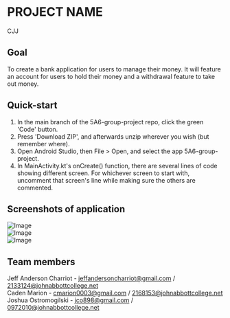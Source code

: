 # PROJECT NAME
CJJ
## Goal
To create a bank application for users to manage their money. It will feature an account for users to hold their money and a withdrawal feature to take out money.
## Quick-start
1) In the main branch of the 5A6-group-project repo, click the green 'Code' button.
2) Press 'Download ZIP', and afterwards unzip wherever you wish (but remember where).
3) Open Android Studio, then File > Open, and select the app 5A6-group-project.
4) In MainActivity.kt's onCreate() function, there are several lines of code showing different screen. For whichever screen to start with, uncomment that screen's line while making sure the others are commented.
## Screenshots of application
![Image](https://i.ibb.co/fXsRZdY/Capture.png)<br>
![Image](https://i.ibb.co/NTk4gC5/Screenshot-20231013-222517.png)<br>
![Image](https://i.ibb.co/vsGBbQV/withdrawal-screen.png)
## Team members
Jeff Anderson Charriot - jeffandersoncharriot@gmail.com / 2133124@johnabbottcollege.net<br>
Caden Marion - cmarion0003@gmail.com / 2168153@johnabbottcollege.net<br>
Joshua Ostromogilski - jco898@gmail.com / 0972010@johnabbottcollege.net

